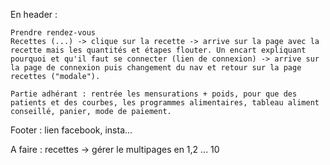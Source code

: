 En header :

    Prendre rendez-vous
    Recettes (...) -> clique sur la recette -> arrive sur la page avec la recette mais les quantités et étapes flouter. Un encart expliquant pourquoi et qu'il faut se connecter (lien de connexion) -> arrive sur la page de connexion puis changement du nav et retour sur la page recettes ("modale").

    Partie adhérant : rentrée les mensurations + poids, pour que des patients et des courbes, les programmes alimentaires, tableau aliment conseillé, panier, mode de paiement.

Footer : 
 lien facebook, insta...


 A faire : 
 recettes -> gérer le multipages en 1,2 ... 10